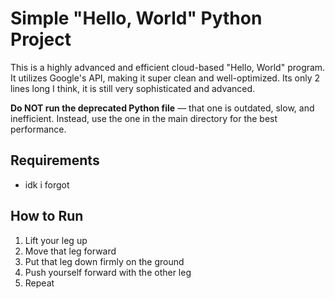 # Simple "Hello, World" Python Project

This is a highly advanced and efficient cloud-based "Hello, World" program. It utilizes Google's API, making it super clean and well-optimized. Its only 2 lines long I think, it is still very sophisticated and advanced.

**Do NOT run the deprecated Python file** — that one is outdated, slow, and inefficient. Instead, use the one in the main directory for the best performance.  

## Requirements  
- idk i forgot

## How to Run  
1. Lift your leg up
2. Move that leg forward
3. Put that leg down firmly on the ground
4. Push yourself forward with the other leg
5. Repeat
